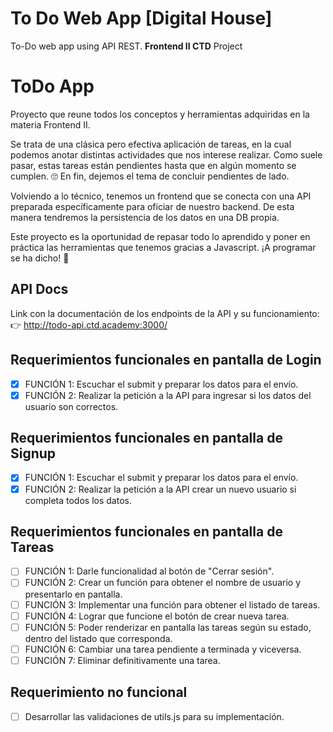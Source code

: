 # To Do Web App [Digital House]
 To-Do web app using API REST.
 **Frontend II CTD** Project

# ToDo App

Proyecto que reune todos los conceptos y herramientas adquiridas en la materia Frontend II.

Se trata de una clásica pero efectiva aplicación de tareas, en la cual podemos anotar distintas actividades que nos interese realizar. Como suele pasar, estas tareas están pendientes hasta que en algún momento se cumplen. 🙄 En fin, dejemos el tema de concluir pendientes de lado.

Volviendo a lo técnico, tenemos un frontend que se conecta con una API preparada específicamente para oficiar de nuestro backend. De esta manera tendremos la persistencia de los datos en una DB propia.

Este proyecto es la oportunidad de repasar todo lo aprendido y poner en práctica las herramientas que tenemos gracias a Javascript. ¡A programar se ha dicho! 🚀

## API Docs

Link con la documentación de los endpoints de la API y su funcionamiento:
👉 http://todo-api.ctd.academy:3000/

## Requerimientos funcionales en pantalla de Login

- [x] FUNCIÓN 1: Escuchar el submit y preparar los datos para el envío.
- [x] FUNCIÓN 2: Realizar la petición a la API para ingresar si los datos del usuario son correctos.

## Requerimientos funcionales en pantalla de Signup

- [x] FUNCIÓN 1: Escuchar el submit y preparar los datos para el envío.
- [x] FUNCIÓN 2: Realizar la petición a la API crear un nuevo usuario si completa todos los datos.

## Requerimientos funcionales en pantalla de Tareas

- [ ] FUNCIÓN 1: Darle funcionalidad al botón de "Cerrar sesión".
- [ ] FUNCIÓN 2: Crear un función para obtener el nombre de usuario y presentarlo en pantalla.
- [ ] FUNCIÓN 3: Implementar una función para obtener el listado de tareas.
- [ ] FUNCIÓN 4: Lograr que funcione el botón de crear nueva tarea.
- [ ] FUNCIÓN 5: Poder renderizar en pantalla las tareas según su estado, dentro del listado que corresponda.
- [ ] FUNCIÓN 6: Cambiar una tarea pendiente a terminada y viceversa.
- [ ] FUNCIÓN 7: Eliminar definitivamente una tarea.

## Requerimiento no funcional

- [ ] Desarrollar las validaciones de utils.js para su implementación.
